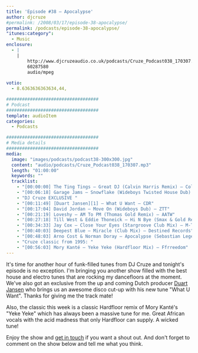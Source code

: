 ```yaml
---
title: 'Episode #38 – Apocalypse'
author: djcruze
#permalink: /2008/03/17/episode-38-apocalypse/
permalink: /podcasts/episode-38-apocalypse/
"itunes:category":
  - Music
enclosure:
  - |
    |
        http://www.djcruzeaudio.co.uk/podcasts/Cruze_Podcast038_170307.mp3
        60287580
        audio/mpeg
        
votio:
  - 8.6363636363634,44,

###################################
# Podcast
###################################
template: audioItem
categories:
  - Podcasts

###################################
# Media details
###################################
media:
  image: "images/podcasts/podcast38-300x300.jpg"
  content: "audio/podcasts/Cruze_Podcast038_170307.mp3"
  length: "01:00:00"
  keywords: ""
  tracklist:
    - "[00:00:00] The Ting Tings – Great DJ (Calvin Harris Remix) – Columbia"
    - "[00:06:18] Garage Jams – Snowflake (Wideboys Twisted House Dub) – Gusto"
    - "DJ Cruze EXCLUSIVE "
    - "[00:11:49] [Duart Jansen][1] – What U Want – CDR"
    - "[00:17:04] David Jordan – Move On (Wideboys Dub) – ZTT"
    - "[00:21:19] Loveshy – AM To PM (Thomas Gold Remix) – AATW"
    - "[00:27:18] Till West & Eddie Thoneick – Hi N Bye (Smax & Gold Remix) – Phunkwerk"
    - "[00:34:33] Jay Cox – Close Your Eyes (Stargroove Club Mix) – M-Trax"
    - "[00:40:03] Deepest Blue – Miracle (Club Mix) – Destined Records"
    - "[00:48:03] Arno Cost & Norman Doray – Apocalypse (Sebastian Leger Remix) – CR2 Records"
    - "Cruze classic from 1995: "
    - "[00:56:03] Mory Kanté – Yeke Yeke (Hardfloor Mix) – Ffrreedom"
---
```


It's time for another hour of funk-filled tunes from DJ Cruze and tonight's episode is no exception. I'm bringing you another show filled with the best house and electro tunes that are rocking my dancefloors at the moment. We've also got an exclusive from the up and coming Dutch producer [Duart Jansen][1] who brings us an awesome disco cut-up with his new tune "What U Want". Thanks for giving me the track mate!

Also, the classic this week is a classic Hardfloor remix of Mory Kanté's "Yeke Yeke" which has always been a massive tune for me. Great African vocals with the acid madness that only Hardfloor can supply. A wicked tune!

Enjoy the show and [get in touch][2] if you want a shout out. And don't forget to comment on the show below and tell me what you think.

 [1]: http://www.myspace.com/duartjansen
 [2]: /cms/contact/
 [3]: http://www.djcruze.co.uk/cms/wp-content/DownloadButton.gif
 [4]: http://www.djcruzeaudio.co.uk/podcasts/Cruze_Podcast038_170307.mp3